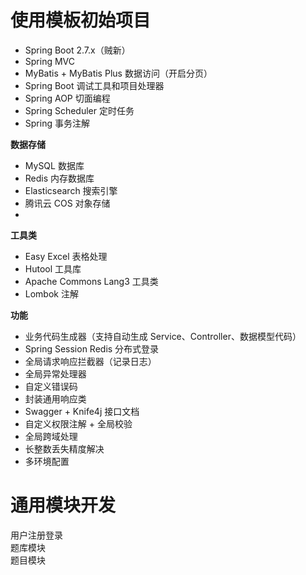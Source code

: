 # 使用模板初始项目

- Spring Boot 2.7.x（贼新）
- Spring MVC
- MyBatis + MyBatis Plus 数据访问（开启分页）
- Spring Boot 调试工具和项目处理器
- Spring AOP 切面编程
- Spring Scheduler 定时任务
- Spring 事务注解

**数据存储**
- MySQL 数据库
- Redis 内存数据库
- Elasticsearch 搜索引擎
- 腾讯云 COS 对象存储
- 
**工具类**
- Easy Excel 表格处理
- Hutool 工具库
- Apache Commons Lang3 工具类
- Lombok 注解

**功能**
- 业务代码生成器（支持自动生成 Service、Controller、数据模型代码）
- Spring Session Redis 分布式登录
- 全局请求响应拦截器（记录日志）
- 全局异常处理器
- 自定义错误码
- 封装通用响应类
- Swagger + Knife4j 接口文档
- 自定义权限注解 + 全局校验
- 全局跨域处理
- 长整数丢失精度解决
- 多环境配置


# 通用模块开发
用户注册登录  
题库模块  
题目模块  



